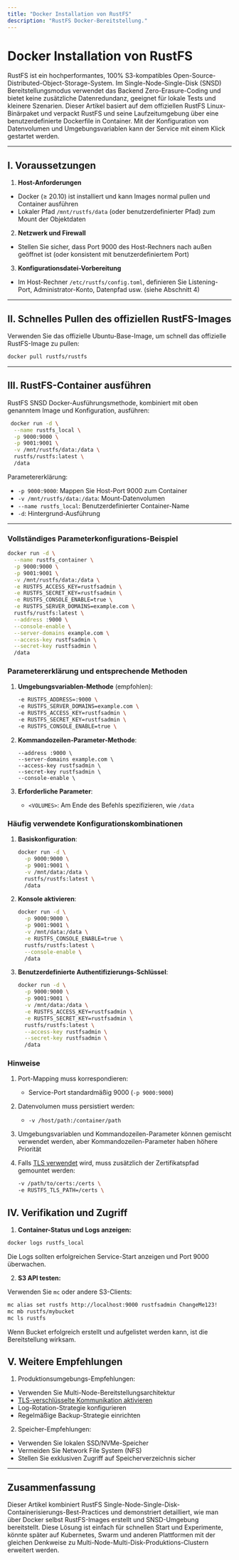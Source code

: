 ```yaml
---
title: "Docker Installation von RustFS"
description: "RustFS Docker-Bereitstellung."
---
```


# Docker Installation von RustFS

RustFS ist ein hochperformantes, 100% S3-kompatibles Open-Source-Distributed-Object-Storage-System. Im Single-Node-Single-Disk (SNSD) Bereitstellungsmodus verwendet das Backend Zero-Erasure-Coding und bietet keine zusätzliche Datenredundanz, geeignet für lokale Tests und kleinere Szenarien.
Dieser Artikel basiert auf dem offiziellen RustFS Linux-Binärpaket und verpackt RustFS und seine Laufzeitumgebung über eine benutzerdefinierte Dockerfile in Container. Mit der Konfiguration von Datenvolumen und Umgebungsvariablen kann der Service mit einem Klick gestartet werden.

---

## I. Voraussetzungen

1. **Host-Anforderungen**

 * Docker (≥ 20.10) ist installiert und kann Images normal pullen und Container ausführen
 * Lokaler Pfad `/mnt/rustfs/data` (oder benutzerdefinierter Pfad) zum Mount der Objektdaten
2. **Netzwerk und Firewall**

 * Stellen Sie sicher, dass Port 9000 des Host-Rechners nach außen geöffnet ist (oder konsistent mit benutzerdefiniertem Port)
3. **Konfigurationsdatei-Vorbereitung**

 * Im Host-Rechner `/etc/rustfs/config.toml`, definieren Sie Listening-Port, Administrator-Konto, Datenpfad usw. (siehe Abschnitt 4)

---

## II. Schnelles Pullen des offiziellen RustFS-Images

Verwenden Sie das offizielle Ubuntu-Base-Image, um schnell das offizielle RustFS-Image zu pullen:


```bash
docker pull rustfs/rustfs

```

---

## III. RustFS-Container ausführen

RustFS SNSD Docker-Ausführungsmethode, kombiniert mit oben genanntem Image und Konfiguration, ausführen:

```bash
 docker run -d \
  --name rustfs_local \
  -p 9000:9000 \
  -p 9001:9001 \
  -v /mnt/rustfs/data:/data \
  rustfs/rustfs:latest \
  /data
```

Parametererklärung:

* `-p 9000:9000`: Mappen Sie Host-Port 9000 zum Container
* `-v /mnt/rustfs/data:/data`: Mount-Datenvolumen
* `--name rustfs_local`: Benutzerdefinierter Container-Name
* `-d`: Hintergrund-Ausführung

---

### Vollständiges Parameterkonfigurations-Beispiel

```bash
docker run -d \
  --name rustfs_container \
  -p 9000:9000 \
  -p 9001:9001 \
  -v /mnt/rustfs/data:/data \
  -e RUSTFS_ACCESS_KEY=rustfsadmin \
  -e RUSTFS_SECRET_KEY=rustfsadmin \
  -e RUSTFS_CONSOLE_ENABLE=true \
  -e RUSTFS_SERVER_DOMAINS=example.com \
  rustfs/rustfs:latest \
  --address :9000 \
  --console-enable \
  --server-domains example.com \
  --access-key rustfsadmin \
  --secret-key rustfsadmin \
  /data
```

### Parametererklärung und entsprechende Methoden

1. **Umgebungsvariablen-Methode** (empfohlen):
   ```bash
   -e RUSTFS_ADDRESS=:9000 \
   -e RUSTFS_SERVER_DOMAINS=example.com \
   -e RUSTFS_ACCESS_KEY=rustfsadmin \
   -e RUSTFS_SECRET_KEY=rustfsadmin \
   -e RUSTFS_CONSOLE_ENABLE=true \
   ```

2. **Kommandozeilen-Parameter-Methode**:
   ```
   --address :9000 \
   --server-domains example.com \
   --access-key rustfsadmin \
   --secret-key rustfsadmin \
   --console-enable \
   ```

3. **Erforderliche Parameter**:
    - `<VOLUMES>`: Am Ende des Befehls spezifizieren, wie `/data`

### Häufig verwendete Konfigurationskombinationen

1. **Basiskonfiguration**:
   ```bash
   docker run -d \
     -p 9000:9000 \
     -p 9001:9001 \
     -v /mnt/data:/data \
     rustfs/rustfs:latest \
     /data
   ```

2. **Konsole aktivieren**:
   ```bash
   docker run -d \
     -p 9000:9000 \
     -p 9001:9001 \
     -v /mnt/data:/data \
     -e RUSTFS_CONSOLE_ENABLE=true \
     rustfs/rustfs:latest \
     --console-enable \
     /data
   ```

3. **Benutzerdefinierte Authentifizierungs-Schlüssel**:
   ```bash
   docker run -d \
     -p 9000:9000 \
     -p 9001:9001 \
     -v /mnt/data:/data \
     -e RUSTFS_ACCESS_KEY=rustfsadmin \
     -e RUSTFS_SECRET_KEY=rustfsadmin \
     rustfs/rustfs:latest \
     --access-key rustfsadmin \
     --secret-key rustfsadmin \
     /data
   ```

### Hinweise

1. Port-Mapping muss korrespondieren:
    - Service-Port standardmäßig 9000 (`-p 9000:9000`)

2. Datenvolumen muss persistiert werden:
    - `-v /host/path:/container/path`

3. Umgebungsvariablen und Kommandozeilen-Parameter können gemischt verwendet werden, aber Kommandozeilen-Parameter haben höhere Priorität

4. Falls [TLS verwendet](../../integration/tls-configured.md) wird, muss zusätzlich der Zertifikatspfad gemountet werden:

   ```bash
   -v /path/to/certs:/certs \
   -e RUSTFS_TLS_PATH=/certs \
   ```

## IV. Verifikation und Zugriff

1. **Container-Status und Logs anzeigen:**

 ```bash
 docker logs rustfs_local
 ```

 Die Logs sollten erfolgreichen Service-Start anzeigen und Port 9000 überwachen.

2. **S3 API testen:**

 Verwenden Sie `mc` oder andere S3-Clients:

 ```bash
 mc alias set rustfs http://localhost:9000 rustfsadmin ChangeMe123!
 mc mb rustfs/mybucket
 mc ls rustfs
 ```

 Wenn Bucket erfolgreich erstellt und aufgelistet werden kann, ist die Bereitstellung wirksam.


## V. Weitere Empfehlungen

1. Produktionsumgebungs-Empfehlungen:
- Verwenden Sie Multi-Node-Bereitstellungsarchitektur
- [TLS-verschlüsselte Kommunikation aktivieren](../../integration/tls-configured.md)
- Log-Rotation-Strategie konfigurieren
- Regelmäßige Backup-Strategie einrichten

2. Speicher-Empfehlungen:
- Verwenden Sie lokalen SSD/NVMe-Speicher
- Vermeiden Sie Network File System (NFS)
- Stellen Sie exklusiven Zugriff auf Speicherverzeichnis sicher

---

## Zusammenfassung

Dieser Artikel kombiniert RustFS Single-Node-Single-Disk-Containerisierungs-Best-Practices und demonstriert detailliert, wie man über Docker selbst RustFS-Images erstellt und SNSD-Umgebung bereitstellt.
Diese Lösung ist einfach für schnellen Start und Experimente, könnte später auf Kubernetes, Swarm und anderen Plattformen mit der gleichen Denkweise zu Multi-Node-Multi-Disk-Produktions-Clustern erweitert werden.

